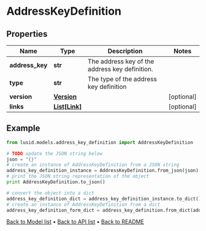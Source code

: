 # AddressKeyDefinition


## Properties
Name | Type | Description | Notes
------------ | ------------- | ------------- | -------------
**address_key** | **str** | The address key of the address key definition. | 
**type** | **str** | The type of the address key definition | 
**version** | [**Version**](Version.md) |  | [optional] 
**links** | [**List[Link]**](Link.md) |  | [optional] 

## Example

```python
from lusid.models.address_key_definition import AddressKeyDefinition

# TODO update the JSON string below
json = "{}"
# create an instance of AddressKeyDefinition from a JSON string
address_key_definition_instance = AddressKeyDefinition.from_json(json)
# print the JSON string representation of the object
print AddressKeyDefinition.to_json()

# convert the object into a dict
address_key_definition_dict = address_key_definition_instance.to_dict()
# create an instance of AddressKeyDefinition from a dict
address_key_definition_form_dict = address_key_definition.from_dict(address_key_definition_dict)
```
[Back to Model list](../README.md#documentation-for-models) &#8226; [Back to API list](../README.md#documentation-for-api-endpoints) &#8226; [Back to README](../README.md)


